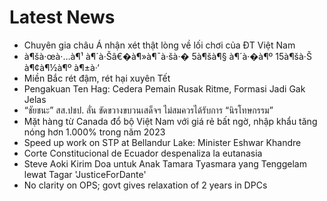 # Latest News
-  Chuyên gia châu Á nhận xét thật lòng về lối chơi của ĐT Việt Nam
-  à¶šà·œà·…à¶¹ à¶´à·Šâ€�à¶»à¶¯à·šà·� 5à¶šà¶§ à¶´à·�à¶º 15à¶šà·Š à¶¢à¶½à¶º à¶±à·‘
-  Miền Bắc rét đậm, rét hại xuyên Tết
-  Pengakuan Ten Hag: Cedera Pemain Rusak Ritme, Formasi Jadi Gak Jelas
-  “ชัยชนะ” สส.ปชป. ลั่น ขัดขวางขบวนเสด็จฯ ไม่สมควรได้รับการ “นิรโทษกรรม”
-  Mặt hàng từ Canada đổ bộ Việt Nam với giá rẻ bất ngờ, nhập khẩu tăng nóng hơn 1.000% trong năm 2023
-  Speed up work on STP at Bellandur Lake: Minister Eshwar Khandre
-  Corte Constitucional de Ecuador despenaliza la eutanasia
-  Steve Aoki Kirim Doa untuk Anak Tamara Tyasmara yang Tenggelam lewat Tagar 'JusticeForDante'
-  No clarity on OPS; govt gives relaxation of 2 years in DPCs
